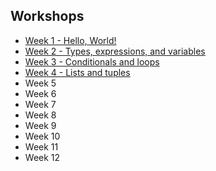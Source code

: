 ## Workshops
* [Week 1 - Hello, World!](week01/)
* [Week 2 - Types, expressions, and variables](week02/)
* [Week 3 - Conditionals and loops](week03/)
* [Week 4 - Lists and tuples](week04/)
* Week 5
* Week 6
* Week 7
* Week 8
* Week 9
* Week 10
* Week 11
* Week 12
